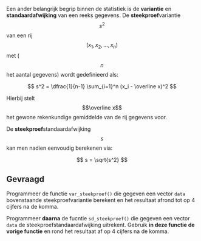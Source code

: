 Een ander belangrijk begrip binnen de statistiek is de **variantie** en **standaardafwijking** van een reeks gegevens.
De **steekproef**variantie $$s^2$$ van een rij $$(x_1,x_2, \ldots, x_n)$$ met ($$n$$ het aantal gegevens) wordt gedefinieerd als:

$$
s^2 = \dfrac{1}{n-1} \sum_{i=1}^n (x_i - \overline x)^2
$$

Hierbij stelt $$\overline x$$ het gewone rekenkundige gemiddelde van de rij gegevens voor.

De **steekproef**standaardafwijking $$s$$ kan men nadien eenvoudig berekenen via:

$$
    s = \sqrt{s^2}
$$

## Gevraagd

Programmeer de functie `var_steekproef()` die gegeven een vector `data` bovenstaande steekproefvariantie berekent en het resultaat afrond tot op 4 cijfers na de komma.

Programmeer **daarna** de fucntie `sd_steekproef()` die gegeven een vector `data` de steekproefstandaardafwijking uitrekent. Gebruik **in deze functie de vorige functie** en rond het resultaat af op 4 cijfers na de komma.


